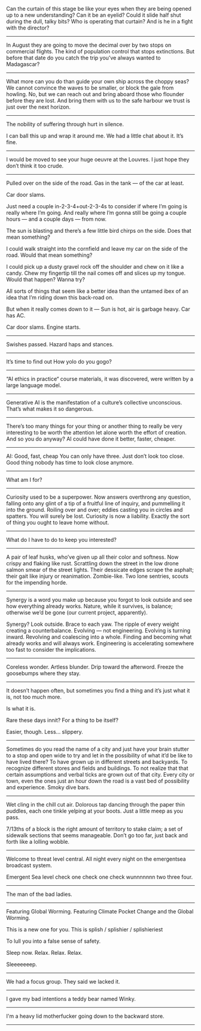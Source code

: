 


Can the curtain of this stage be like your eyes when they are being opened up to a new understanding? Can it be an eyelid? Could it slide half shut during the dull, talky bits? Who is operating that curtain? And is he in a fight with the director?

---

In August they are going to move the decimal over by two stops on commercial flights. The kind of population control that stops extinctions. But before that date do you catch the trip you’ve always wanted to Madagascar?

---

What more can you do than guide your own ship across the choppy seas? We cannot convince the waves to be smaller, or block the gale from howling. No, but we can reach out and bring aboard those who flounder before they are lost. And bring them with us to the safe harbour we trust is just over the next horizon. 

---

The nobility of suffering through hurt in silence. 

I can ball this up and wrap it around me. We had a little chat about it. It’s fine. 

---

I would be moved to see your huge oeuvre at the Louvres.
I just hope they don’t think it too crude.

---

Pulled over on the side of the road. Gas in the tank — of the car at least. 

Car door slams. 

Just need a couple in-2-3-4+out-2-3-4s to consider if where I’m going is really where I’m going. And really where I’m gonna still be going a couple hours — and a couple days — from now.

The sun is blasting and there’s a few little bird chirps on the side. Does that mean something? 

I could walk straight into the cornfield and leave my car on the side of the road. Would that mean something? 

I could pick up a dusty gravel rock off the shoulder and chew on it like a candy. Chew my fingertip till the nail comes off and slices up my tongue. Would that happen? Wanna try?

All sorts of things that seem like a better idea than the untamed ibex of an idea that I’m riding down this back-road on.

But when it really comes down to it — Sun is hot, air is garbage heavy. Car has AC.

Car door slams. Engine starts.

---

Swishes passed. 
Hazard haps and stances.

---

It’s time to find out 
How yolo do you gogo?

---

“AI ethics in practice“ course materials, it was discovered, were written by a large language model.

---

Generative AI is the manifestation of a culture’s collective unconscious. That’s what makes it so dangerous. 

---

There’s too many things for your thing or another thing to really be very interesting to be worth the attention let alone worth the effort of creation. And so you do anyway? AI could have done it better, faster, cheaper.

---

AI: 
Good, fast, cheap
You can only have three.
Just don’t look too close. 
Good thing nobody has time to look close anymore.

---

What am I for?

---

Curiosity used to be a superpower. Now answers overthrong any question, falling onto any glint of a tip of a fruitful line of inquiry, and pummelling it into the ground. Roiling over and over; eddies casting you in circles and spatters. You will surely be lost. Curiosity is now a liability. Exactly the sort of thing you ought to leave home without. 

---

What do I have to do to keep you interested?

---

A pair of leaf husks, who’ve given up all their color and softness. Now crispy and flaking like rust. Scrattling down the street in the low drone salmon smear of the street lights. Their dessicate edges scrape the asphalt; their gait like injury or reanimation. Zombie-like. Two lone sentries, scouts for the impending horde. 


---

Synergy is a word you make up because you forgot to look outside and see how everything already works. Nature, while it survives, is balance; otherwise we’d be gone (our current project, apparently). 

Synergy? Look outside. Brace to each yaw. The ripple of every weight creating a counterbalance. Evolving — not engineering. Evolving is turning inward. Revolving and coalescing into a whole. Finding and becoming what already works and will always work. Engineering is accelerating somewhere too fast to consider the implications.

---

Coreless wonder. 
Artless blunder. 
Drip toward the afterword. 
Freeze the goosebumps where they stay.

---

It doesn’t happen often, but sometimes you find a thing and it’s just what it is, not too much more.

Is what it is.

Rare these days innit? For a thing to be itself?

Easier, though. Less... slippery.

---

Sometimes do you read the name of a city and just have your brain stutter to a stop and open wide to try and let in the possibility of what it’d be like to have lived there? To have grown up in different streets and backyards. To recognize different stores and fields and buildings. To not realize that that certain assumptions and verbal ticks are grown out of that city. Every city or town, even the ones just an hour down the road is a vast bed of possibility and experience. Smoky dive bars. 

---

Wet cling in the chill cut air. Dolorous tap dancing through the paper thin puddles, each one tinkle yelping at your boots. Just a little meep as you pass. 

7/13ths of a block is the right amount of territory to stake claim; a set of sidewalk sections that seems manageable. Don’t go too far, just back and forth like a lolling wobble.

---

Welcome to threat level central. 
All night every night on the emergentsea broadcast system. 

Emergent Sea level check one check one check wunnnnnnn two three four.

---

The man of the bad ladies.

---

Featuring Global Worming. 
Featuring Climate Pocket Change and the Global Worming.

This is a new one for you.
This is
splish / splishier / splishieriest

To lull you into a false sense of safety.

Sleep now. Relax. Relax. Relax.

Sleeeeeeep.

---

We had a focus group. They said we lacked it.

---

I gave my bad intentions a teddy bear named Winky.

---

I'm a heavy lid motherfucker going down to the backward store.

---